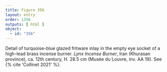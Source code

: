 ```yaml
---
title: Figure 356
layout: entry
order: 1356
outputs: [ html ]
object:
  - id: "356"
---
```


Detail of turquoise-blue glazed fritware inlay in the empty eye socket of a high-lead brass incense burner. *Lynx Incense Burner*, Iran (Khurasan province), ca. 12th century, H. 28.5 cm (Musée du Louvre, inv. AA 19). See {% cite 'Collinet 2021' %}.
